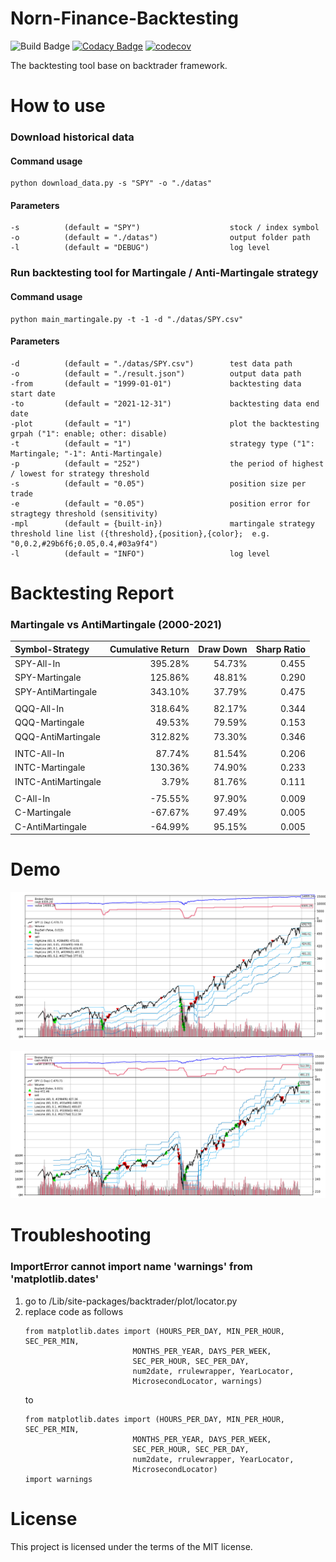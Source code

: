 # Norn-Finance-Backtesting
![Build Badge](https://github.com/zmcx16/Norn-Finance-Backtesting/workflows/build/badge.svg)
[![Codacy Badge](https://api.codacy.com/project/badge/Grade/91acc0c5dfaf47ea8907c076190ba8f9)](https://app.codacy.com/gh/zmcx16/Norn-Finance-Backtesting?utm_source=github.com&utm_medium=referral&utm_content=zmcx16/Norn-Finance-Backtesting&utm_campaign=Badge_Grade_Settings)
[![codecov](https://codecov.io/gh/zmcx16/Norn-Finance-Backtesting/branch/master/graph/badge.svg?token=tvxcZ3NgZ0)](https://codecov.io/gh/zmcx16/Norn-Finance-Backtesting)

The backtesting tool base on backtrader framework.

# How to use
### Download historical data
#### Command usage
```
python download_data.py -s "SPY" -o "./datas"
```

#### Parameters
```
-s          (default = "SPY")                    stock / index symbol
-o          (default = "./datas")                output folder path
-l          (default = "DEBUG")                  log level
```

### Run backtesting tool for Martingale / Anti-Martingale strategy
#### Command usage
```
python main_martingale.py -t -1 -d "./datas/SPY.csv"
```

#### Parameters
```
-d          (default = "./datas/SPY.csv")        test data path
-o          (default = "./result.json")          output data path
-from       (default = "1999-01-01")             backtesting data start date
-to         (default = "2021-12-31")             backtesting data end date
-plot       (default = "1")                      plot the backtesting grpah ("1": enable; other: disable)
-t          (default = "1")                      strategy type ("1": Martingale; "-1": Anti-Martingale)
-p          (default = "252")                    the period of highest / lowest for strategy threshold
-s          (default = "0.05")                   position size per trade
-e          (default = "0.05")                   position error for stragtegy threshold (sensitivity)
-mpl        (default = {built-in})               martingale strategy threshold line list ({threshold},{position},{color};  e.g. "0,0.2,#29b6f6;0.05,0.4,#03a9f4")
-l          (default = "INFO")                   log level
```

# Backtesting Report
### Martingale vs AntiMartingale (2000-2021)
| Symbol-Strategy | Cumulative Return | Draw Down | Sharp Ratio
| :----- | -----: |-----: |-----: |
| SPY-All-In | 395.28% | 54.73% | 0.455
| SPY-Martingale | 125.86% | 48.81% | 0.290
| SPY-AntiMartingale | 343.10% | 37.79% | 0.475
| | | | 
| QQQ-All-In | 318.64% | 82.17% | 0.344
| QQQ-Martingale | 49.53% | 79.59% | 0.153 
| QQQ-AntiMartingale | 312.82% | 73.30% | 0.346
| | | | 
| INTC-All-In | 87.74% | 81.54% | 0.206
| INTC-Martingale | 130.36% | 74.90% | 0.233
| INTC-AntiMartingale | 3.79% | 81.76% | 0.111
| | | | 
| C-All-In | -75.55% | 97.90% | 0.009
| C-Martingale | -67.67% | 97.49% | 0.005
| C-AntiMartingale | -64.99% | 95.15% | 0.005

# Demo
![image](https://github.com/zmcx16/Norn-Finance-Backtesting/blob/master/demo/martingale-SPY.png)

![image](https://github.com/zmcx16/Norn-Finance-Backtesting/blob/master/demo/anti-martingale-SPY.png)

# Troubleshooting

### ImportError cannot import name 'warnings' from 'matplotlib.dates'
  1. go to /Lib/site-packages/backtrader/plot/locator.py
  2. replace code as follows
      ``` 
     from matplotlib.dates import (HOURS_PER_DAY, MIN_PER_HOUR, SEC_PER_MIN,
                              MONTHS_PER_YEAR, DAYS_PER_WEEK,
                              SEC_PER_HOUR, SEC_PER_DAY,
                              num2date, rrulewrapper, YearLocator,
                              MicrosecondLocator, warnings)
      ``` 
     to
      ``` 
     from matplotlib.dates import (HOURS_PER_DAY, MIN_PER_HOUR, SEC_PER_MIN,
                              MONTHS_PER_YEAR, DAYS_PER_WEEK,
                              SEC_PER_HOUR, SEC_PER_DAY,
                              num2date, rrulewrapper, YearLocator,
                              MicrosecondLocator)
     import warnings
      ```

# License
This project is licensed under the terms of the MIT license.
